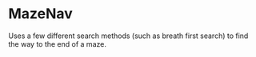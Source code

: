 # MazeNav
Uses a few different search methods (such as breath first search) to find the way to the end of a maze.
